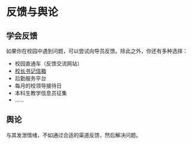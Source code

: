 # 反馈与舆论

## 学会反馈

如果你在校园中遇到问题，可以尝试向导员反馈。除此之外，你还有多种选择：

- 校园直通车（反馈交流网站）
- [校长书记信箱](https://www.xiyou.edu.cn/xxfw/sjxzxx.htm)
- 后勤服务平台
- 每月的校领导接待日
- 本科生教学信息员征集
- ……

## 舆论

与其发泄情绪，不如通过合适的渠道反馈，然后解决问题。
